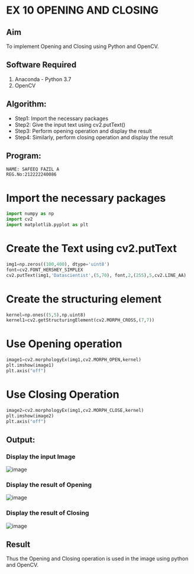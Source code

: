 # EX 10 OPENING AND CLOSING
## Aim
To implement Opening and Closing using Python and OpenCV.
## Software Required
1. Anaconda - Python 3.7
2. OpenCV
## Algorithm:
- Step1: Import the necessary packages
- Step2: Give the input text using cv2.putText()
- Step3: Perform opening operation and display the result
- Step4: Similarly, perform closing operation and display the result
## Program:
```
NAME: SAFEEQ FAZIL A
REG.No:212222240086
``` 
# Import the necessary packages
```python
import numpy as np
import cv2
import matplotlib.pyplot as plt
```
# Create the Text using cv2.putText
```python
img1=np.zeros((100,400), dtype='uint8')
font=cv2.FONT_HERSHEY_SIMPLEX
cv2.putText(img1,'Datascientist',(5,70), font,2,(255),5,cv2.LINE_AA)
```
# Create the structuring element
```python
kernel=np.ones((5,5),np.uint8)
kernel1=cv2.getStructuringElement(cv2.MORPH_CROSS,(7,7))
```
# Use Opening operation
```python
image1=cv2.morphologyEx(img1,cv2.MORPH_OPEN,kernel)
plt.imshow(image1)
plt.axis("off")
```
# Use Closing Operation
```python
image2=cv2.morphologyEx(img1,cv2.MORPH_CLOSE,kernel)
plt.imshow(image2)
plt.axis("off")
```
## Output:
### Display the input Image
![image](https://github.com/Safeeq-Fazil/OPENING--AND-CLOSING/assets/118680361/0870b9e7-50dc-455c-8420-ab2f84a7ef6f)


### Display the result of Opening
![image](https://github.com/Safeeq-Fazil/OPENING--AND-CLOSING/assets/118680361/0e1083a2-6de2-49a5-a28c-c856ac65e315)

### Display the result of Closing
![image](https://github.com/Safeeq-Fazil/OPENING--AND-CLOSING/assets/118680361/e96558f2-17a9-4a3f-90fe-88c09be06f17)


## Result
Thus the Opening and Closing operation is used in the image using python and OpenCV.
